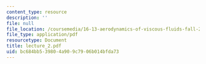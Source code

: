 ```yaml
---
content_type: resource
description: ''
file: null
file_location: /coursemedia/16-13-aerodynamics-of-viscous-fluids-fall-2003/bc684bb539804a909c7906b014bfda73_lecture_2.pdf
file_type: application/pdf
resourcetype: Document
title: lecture_2.pdf
uid: bc684bb5-3980-4a90-9c79-06b014bfda73
---
```

